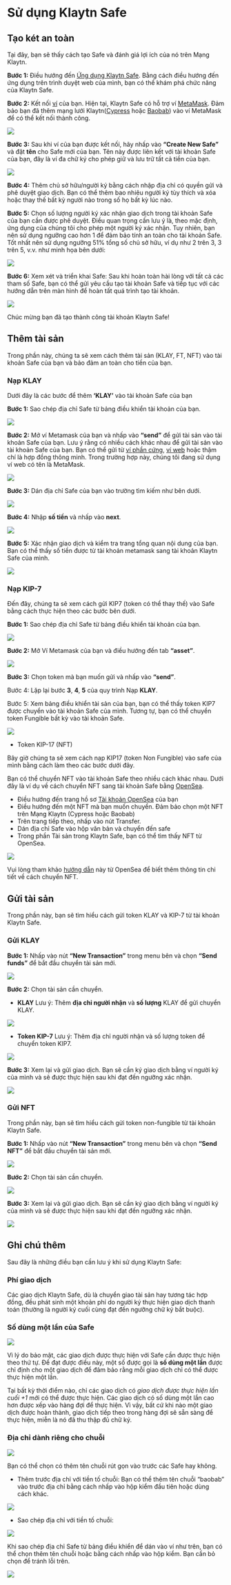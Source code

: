 # Sử dụng Klaytn Safe

## Tạo két an toàn

Tại đây, bạn sẽ thấy cách tạo Safe và đánh giá lợi ích của nó trên Mạng Klaytn.

**Bước 1:** Điều hướng đến [Ứng dụng Klaytn Safe](https://safe.klaytn.foundation/). Bằng cách điều hướng đến ứng dụng trên trình duyệt web của mình, bạn có thể khám phá chức năng của Klaytn Safe.

**Bước 2:** Kết nối [ví](https://docs.ethhub.io/using-ethereum/wallets/intro-to-ethereum-wallets/) của bạn. Hiện tại, Klaytn Safe có hỗ trợ ví [MetaMask](../../../tutorials/connecting-metamask). Đảm bảo bạn đã thêm mạng lưới Klaytn([Cypress](../../../tutorials/connecting-metamask#connect-to-klaytn-cypress-network-mainnet) hoặc [Baobab](../../../tutorials/connecting-metamask#connect-to-klaytn-baobab-network-testnet)) vào ví MetaMask để có thể kết nối thành công.

![](/img/build/tools/1_safeConnect.gif)

**Bước 3:** Sau khi ví của bạn được kết nối, hãy nhấp vào **“Create New Safe”** và đặt **tên** cho Safe mới của bạn. Tên này được liên kết với tài khoản Safe của bạn, đây là ví đa chữ ký cho phép giữ và lưu trữ tất cả tiền của bạn.

![](/img/build/tools/2_safeName.gif)


**Bước 4:** Thêm chủ sở hữu/người ký bằng cách nhập địa chỉ có quyền gửi và phê duyệt giao dịch. Bạn có thể thêm bao nhiêu người ký tùy thích và xóa hoặc thay thế bất kỳ người nào trong số họ bất kỳ lúc nào.

**Bước 5:** Chọn số lượng người ký xác nhận giao dịch trong tài khoản Safe của bạn cần được phê duyệt. Điều quan trọng cần lưu ý là, theo mặc định, ứng dụng của chúng tôi cho phép một người ký xác nhận. Tuy nhiên, bạn nên sử dụng ngưỡng cao hơn 1 để đảm bảo tính an toàn cho tài khoản Safe. Tốt nhất nên sử dụng ngưỡng 51% tổng số chủ sở hữu, ví dụ như 2 trên 3, 3 trên 5, v.v. như minh họa bên dưới:

![](/img/build/tools/3_safeOwners.png)

**Bước 6:** Xem xét và triển khai Safe: Sau khi hoàn toàn hài lòng với tất cả các tham số Safe, bạn có thể gửi yêu cầu tạo tài khoản Safe và tiếp tục với các hướng dẫn trên màn hình để hoàn tất quá trình tạo tài khoản.

![](/img/build/tools/4_deploySafe.gif)

Chúc mừng bạn đã tạo thành công tài khoản Klaytn Safe!

## Thêm tài sản

Trong phần này, chúng ta sẽ xem cách thêm tài sản (KLAY, FT, NFT) vào tài khoản Safe của bạn và bảo đảm an toàn cho tiền của bạn.

### Nạp KLAY

Dưới đây là các bước để thêm **‘KLAY’** vào tài khoản Safe của bạn

**Bước 1:** Sao chép địa chỉ Safe từ bảng điều khiển tài khoản của bạn.

![](/img/build/tools/f1_copyAddr.png)

**Bước 2:** Mở ví Metamask của bạn và nhấp vào **“send”** để gửi tài sản vào tài khoản Safe của bạn. Lưu ý rằng có nhiều cách khác nhau để gửi tài sản vào tài khoản Safe của bạn. Bạn có thể gửi từ [ví phần cứng](https://docs.ethhub.io/using-ethereum/wallets/hardware/), [ví web](https://docs.ethhub.io/using-ethereum/wallets/web/) hoặc thậm chí là hợp đồng thông minh. Trong trường hợp này, chúng tôi đang sử dụng ví web có tên là MetaMask.


![](/img/build/tools/f2_sendBtn.png)

**Bước 3:** Dán địa chỉ Safe của bạn vào trường tìm kiếm như bên dưới.

![](/img/build/tools/f3_searchAddr.png)

**Bước 4:** Nhập **số tiền** và nhấp vào **next**.

![](/img/build/tools/f4_amountNext.png)

**Bước 5:** Xác nhận giao dịch và kiểm tra trang tổng quan nội dung của bạn. Bạn có thể thấy số tiền được từ tài khoản metamask sang tài khoản Klaytn Safe của mình.

![](/img/build/tools/f5_sendDone.png)

### Nạp KIP-7

Đến đây, chúng ta sẽ xem cách gửi KIP7 (token có thể thay thế) vào Safe bằng cách thực hiện theo các bước bên dưới.

**Bước 1:** Sao chép địa chỉ Safe từ bảng điều khiển tài khoản của bạn.

![](/img/build/tools/f1_copyAddr.png)

**Bước 2:** Mở Ví Metamask của bạn và điều hướng đến tab **“asset”**.

![](/img/build/tools/ft2_assetTst.png)

**Bước 3:** Chọn token mà bạn muốn gửi và nhấp vào **“send”**.

Bước 4: Lặp lại bước **3**, **4**, **5** của quy trình Nạp **KLAY**.

Bước 5: Xem bảng điều khiển tài sản của bạn, bạn có thể thấy token KIP7 được chuyển vào tài khoản Safe của mình. Tương tự, bạn có thể chuyển token Fungible bất kỳ vào tài khoản Safe.

![](/img/build/tools/ft3_tstDone.png)


* Token KIP-17 (NFT)

Bây giờ chúng ta sẽ xem cách nạp KIP17 (token Non Fungible) vào safe của mình bằng cách làm theo các bước dưới đây.

Bạn có thể chuyển NFT vào tài khoản Safe theo nhiều cách khác nhau. Dưới đây là ví dụ về cách chuyển NFT sang tài khoản Safe bằng [OpenSea](https://opensea.io/about).

* Điều hướng đến trang hồ sơ [Tài khoản OpenSea](https://testnets.opensea.io/account) của bạn
* Điều hướng đến một NFT mà bạn muốn chuyển. Đảm bảo chọn một NFT trên Mạng Klaytn (Cypress hoặc Baobab)
* Trên trang tiếp theo, nhấp vào nút Transfer.
* Dán địa chỉ Safe vào hộp văn bản và chuyển đến safe
* Trong phần Tài sản trong Klaytn Safe, bạn có thể tìm thấy NFT từ OpenSea.

![](/img/build/tools/sendNFTOpensea.gif)

Vui lòng tham khảo [hướng dẫn](https://support.opensea.io/hc/en-us/articles/5183126109715-How-can-I-transfer-an-NFT-using-OpenSea-#:~:text=Go%20to%20the%20MetaMask%20app,see%20the%20Estimated%20gas%20fee) này từ OpenSea để biết thêm thông tin chi tiết về cách chuyển NFT.

## Gửi tài sản

Trong phần này, bạn sẽ tìm hiểu cách gửi token KLAY và KIP-7 từ tài khoản Klaytn Safe.

### Gửi KLAY <a id="Send KLAY from Safe"></a>

**Bước 1:** Nhấp vào nút **“New Transaction”** trong menu bên và chọn **“Send funds”** để bắt đầu chuyển tài sản mới.

![](/img/build/tools/5_safeSendInit.gif)

**Bước 2:** Chọn tài sản cần chuyển.

* **KLAY** Lưu ý: Thêm **địa chỉ người nhận** và **số lượng** KLAY để gửi chuyển KLAY.

![](/img/build/tools/6_safeSendKlay.gif)

* **Token KIP-7** Lưu ý: Thêm địa chỉ người nhận và số lượng token để chuyển token KIP7.

![](/img/build/tools/7_safeSendKIP7.gif)


**Bước 3:** Xem lại và gửi giao dịch. Bạn sẽ cần ký giao dịch bằng ví người ký của mình và sẽ được thực hiện sau khi đạt đến ngưỡng xác nhận.

![](/img/build/tools/8_safeExecKlay.gif)

### Gửi NFT <a id="Send NFTs from Safe"></a>

Trong phần này, bạn sẽ tìm hiểu cách gửi token non-fungible từ tài khoản Klaytn Safe.

**Bước 1:** Nhấp vào nút **“New Transaction”** trong menu bên và chọn **“Send NFT”** để bắt đầu chuyển tài sản mới.

![](/img/build/tools/9_safeNFTInit.gif)

**Bước 2:** Chọn tài sản cần chuyển.

![](/img/build/tools/10_safeChooseNFT.gif)

**Bước 3:** Xem lại và gửi giao dịch. Bạn sẽ cần ký giao dịch bằng ví người ký của mình và sẽ được thực hiện sau khi đạt đến ngưỡng xác nhận.

![](/img/build/tools/11_safeNftExec.gif)

## Ghi chú thêm <a id="Points to Note"></a>

Sau đây là những điều bạn cần lưu ý khi sử dụng Klaytn Safe:

### Phí giao dịch <a id="Transaction Fees"></a>

Các giao dịch Klaytn Safe, dù là chuyển giao tài sản hay tương tác hợp đồng, đều phát sinh một khoản phí do người ký thực hiện giao dịch thanh toán (thường là người ký cuối cùng đạt đến ngưỡng chữ ký bắt buộc).

### Số dùng một lần của Safe <a id="Safe Nonce"></a>

![](/img/build/tools/21_safeNounce.png)

Vì lý do bảo mật, các giao dịch được thực hiện với Safe cần được thực hiện theo thứ tự. Để đạt được điều này, một số được gọi là **số dùng một lần** được chỉ định cho một giao dịch để đảm bảo rằng mỗi giao dịch chỉ có thể được thực hiện một lần.

Tại bất kỳ thời điểm nào, chỉ các giao dịch có _giao dịch được thực hiện lần cuối +1_ mới có thể được thực hiện. Các giao dịch có số dùng một lần cao hơn được xếp vào hàng đợi để thực hiện. Vì vậy, bất cứ khi nào một giao dịch được hoàn thành, giao dịch tiếp theo trong hàng đợi sẽ sẵn sàng để thực hiện, miễn là nó đã thu thập đủ chữ ký.


### Địa chỉ dành riêng cho chuỗi <a id="Chain-specific addresses"></a>

![](/img/build/tools/22_chainSpec.png)


Bạn có thể chọn có thêm tên chuỗi rút gọn vào trước các Safe hay không.

* Thêm trước địa chỉ với tiền tố chuỗi: Bạn có thể thêm tên chuỗi “baobab” vào trước địa chỉ bằng cách nhấp vào hộp kiểm đầu tiên hoặc dùng cách khác.

![](/img/build/tools/23_acctPrepend.png)

* Sao chép địa chỉ với tiền tố chuỗi:

![](/img/build/tools/24_chainAddrError.png)

Khi sao chép địa chỉ Safe từ bảng điều khiển để dán vào ví như trên, bạn có thể chọn thêm tên chuỗi hoặc bằng cách nhấp vào hộp kiểm. Bạn cần bỏ chọn để tránh lỗi trên.

![](/img/build/tools/25_copyAcctPrepend.png)